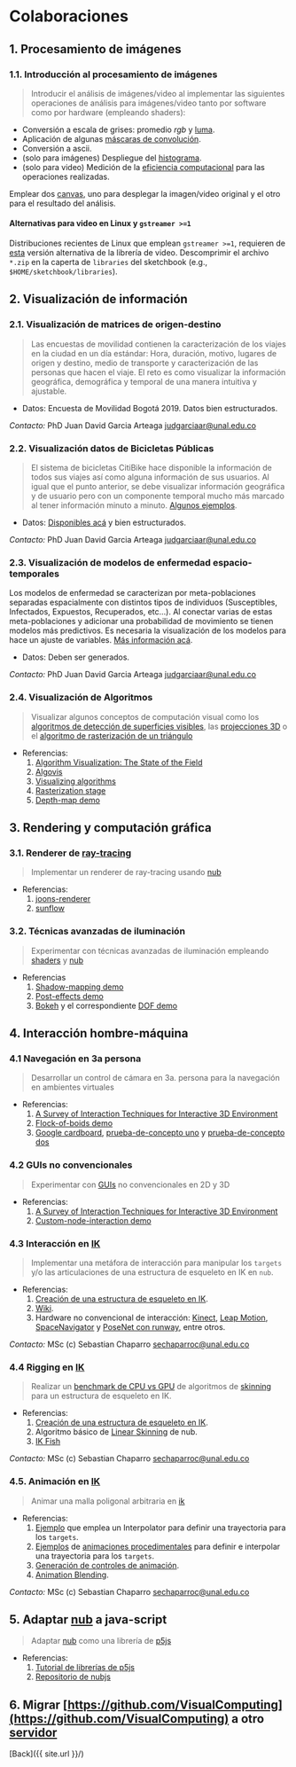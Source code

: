 # Colaboraciones

## 1. Procesamiento de imágenes

### 1.1. Introducción al procesamiento de imágenes

> Introducir el análisis de imágenes/video al implementar las siguientes operaciones de análisis para imágenes/video tanto por software como por hardware (empleando shaders):

* Conversión a escala de grises: promedio _rgb_ y [luma](https://en.wikipedia.org/wiki/HSL_and_HSV#Disadvantages).
* Aplicación de algunas [máscaras de convolución](https://en.wikipedia.org/wiki/Kernel_(image_processing)).
* Conversión a ascii.
* (solo para imágenes) Despliegue del [histograma](https://en.wikipedia.org/wiki/Image_histogram).
* (solo para video) Medición de la [eficiencia computacional](https://processing.org/reference/frameRate.html) para las operaciones realizadas.

Emplear dos [canvas](https://processing.org/reference/PGraphics.html), uno para desplegar la imagen/video original y el otro para el resultado del análisis.

#### Alternativas para video en Linux y `gstreamer >=1`

Distribuciones recientes de Linux que emplean `gstreamer >=1`, requieren de [esta](https://github.com/gohai/processing-video/releases/tag/v1.0.2) versión alternativa de la librería de video. Descomprimir el archivo `*.zip` en la caperta de `libraries` del sketchbook (e.g., `$HOME/sketchbook/libraries`).

## 2. Visualización de información

### 2.1. Visualización de matrices de origen-destino

> Las encuestas de movilidad contienen la caracterización de los viajes en la ciudad en un día estándar: Hora, duración, motivo, lugares de origen y destino, medio de transporte y caracterización de las personas que hacen el viaje. El reto es como visualizar la información geográfica, demográfica y temporal de una manera intuitiva y ajustable.

* Datos: Encuesta de Movilidad Bogotá 2019. Datos bien estructurados.

_Contacto:_ PhD Juan David Garcia Arteaga <judgarciaar@unal.edu.co> 

### 2.2. Visualización datos de Bicicletas Públicas

> El sistema de bicicletas CitiBike hace disponible la información de todos sus viajes así como alguna información de sus usuarios. Al igual que el punto anterior, se debe visualizar información geográfica y de usuario pero con un componente temporal mucho más marcado al tener información minuto a minuto. [Algunos ejemplos](https://toddwschneider.com/posts/a-tale-of-twenty-two-million-citi-bikes-analyzing-the-nyc-bike-share-system/).

* Datos: [Disponibles acá](https://www.citibikenyc.com/system-data) y bien estructurados.

_Contacto:_ PhD Juan David Garcia Arteaga <judgarciaar@unal.edu.co> 

### 2.3. Visualización de modelos de enfermedad espacio-temporales

Los modelos de enfermedad se caracterizan por meta-poblaciones separadas espacialmente con distintos tipos de individuos (Susceptibles, Infectados, Expuestos, Recuperados, etc...). Al conectar varias de estas meta-poblaciones y adicionar una probabilidad de movimiento se tienen modelos más predictivos. Es necesaria la visualización de los modelos para hace un ajuste de variables. [Más información acá](https://arxiv.org/pdf/1802.03969.pdf).

* Datos: Deben ser generados.

_Contacto:_ PhD Juan David Garcia Arteaga <judgarciaar@unal.edu.co> 

### 2.4. Visualización de Algoritmos

> Visualizar algunos conceptos de computación visual como los [algoritmos de detección de superficies visibles](https://en.wikipedia.org/wiki/Hidden_surface_determination), las [projecciones 3D](https://en.wikipedia.org/wiki/3D_projection) o el [algoritmo de rasterización de un triángulo](https://fgiesen.wordpress.com/2013/02/06/the-barycentric-conspirac/)

* Referencias:
    1. [Algorithm Visualization: The State of the Field](https://dl.acm.org/citation.cfm?id=1821997)
    2. [Algovis](https://github.com/enjalot/algovis)
    3. [Visualizing algorithms](https://bost.ocks.org/mike/algorithms/)
    4. [Rasterization stage](https://www.scratchapixel.com/lessons/3d-basic-rendering/rasterization-practical-implementation/rasterization-stage)
    5. [Depth-map demo](https://github.com/VisualComputing/nub/tree/master/examples/demos/DepthMap)
    
## 3. Rendering y computación gráfica

### 3.1. Renderer de [ray-tracing](https://en.wikipedia.org/wiki/Ray_tracing_(graphics)) 

> Implementar un renderer de ray-tracing usando [nub](https://github.com/VisualComputing/nub)

* Referencias:
    1. [joons-renderer](https://github.com/joonhyublee/joons-renderer)
    2. [sunflow](http://sunflow.sourceforge.net/index.php?pg=gall)
    
### 3.2. Técnicas avanzadas de iluminación

> Experimentar con técnicas avanzadas de iluminación empleando [shaders](https://visualcomputing.github.io/Shaders/) y [nub](https://github.com/VisualComputing/nub)

* Referencias
    1. [Shadow-mapping demo](https://github.com/VisualComputing/nub/tree/master/examples/demos/ShadowMapping)
    2. [Post-effects demo](https://github.com/VisualComputing/nub/tree/master/examples/demos/PostEffects)
    3. [Bokeh](https://en.wikipedia.org/wiki/Bokeh) y el correspondiente [DOF demo](https://github.com/VisualComputing/nub/blob/master/testing/src/intellij/DOF.java)

## 4. Interacción hombre-máquina

### 4.1 Navegación en 3a persona

> Desarrollar un control de cámara en 3a. persona para la navegación en ambientes virtuales

* Referencias:
    1. [A Survey of Interaction Techniques for Interactive 3D Environment](https://hal.inria.fr/hal-00789413/document)
    2. [Flock-of-boids demo](https://github.com/VisualComputing/nub/tree/master/examples/demos/FlockOfBoids)
    3. [Google cardboard](https://en.wikipedia.org/wiki/Google_Cardboard), [prueba-de-concepto uno](https://github.com/VisualComputing/nub/tree/master/testing/src/processing/VRFlockOfBoids) y [prueba-de-concepto dos](https://github.com/VisualComputing/nub/blob/master/testing/src/intellij/StereoFlock.java)

### 4.2 GUIs no convencionales

> Experimentar con [GUIs](https://es.wikipedia.org/wiki/Interfaz_gr%C3%A1fica_de_usuario) no convencionales en 2D y 3D

* Referencias:
    1. [A Survey of Interaction Techniques for Interactive 3D Environment](https://hal.inria.fr/hal-00789413/document)
    2. [Custom-node-interaction demo](https://github.com/VisualComputing/nub/tree/master/examples/demos/CustomNodeInteraction)


### 4.3 Interacción en [IK](https://en.wikipedia.org/wiki/Inverse_kinematics)

> Implementar una metáfora de interacción para manipular los `targets` y/o las articulaciones de una estructura de esqueleto en IK en `nub`.

* Referencias:
    1. [Creación de una estructura de esqueleto en IK](?).
    2. [Wiki](https://github.com/sechaparroc/nub/wiki/Solving-IK-with-rotational-constraints).
    3. Hardware no convencional de interacción: [Kinect](https://en.wikipedia.org/wiki/Kinect), [Leap Motion](https://en.wikipedia.org/wiki/Leap_Motion), [SpaceNavigator](https://en.wikipedia.org/wiki/3Dconnexion) y [PoseNet con runway](https://www.youtube.com/watch?v=7btNir5L8Jc&t=438s), entre otros.

_Contacto:_ MSc (c) Sebastian Chaparro <sechaparroc@unal.edu.co>

### 4.4 Rigging en [IK](https://en.wikipedia.org/wiki/Inverse_kinematics)

> Realizar un [benchmark de CPU vs GPU](https://en.wikipedia.org/wiki/Benchmark_(computing)) de algoritmos de [skinning](https://www.youtube.com/watch?v=YXDzMZaAo0U) para un estructura de esqueleto en IK.

* Referencias:
    1. [Creación de una estructura de esqueleto en IK](?).
    2. Algoritmo básico de [Linear Skinning]() de nub.
    3. [IK Fish](https://github.com/VisualComputing/nub/tree/ik/examples/ik/skinning/Fish)

_Contacto:_ MSc (c) Sebastian Chaparro <sechaparroc@unal.edu.co>
    
### 4.5. Animación en [IK](https://en.wikipedia.org/wiki/Inverse_kinematics)

> Animar una malla poligonal arbitraria en [ik](https://en.wikipedia.org/wiki/Inverse_kinematics)

* Referencias:
    1. [Ejemplo](?) que emplea un Interpolator para definir una trayectoria para los `targets`.
    2. [Ejemplos](?) de [animaciones procedimentales]((https://en.wikipedia.org/wiki/Procedural_animation)) para definir e interpolar una trayectoria para los `targets`.
    3. [Generación de controles de animación](https://www.khanacademy.org/partner-content/pixar/animate).
    4. [Animation Blending](http://guillaumeblanc.github.io/ozz-animation/samples/blend/).

_Contacto:_ MSc (c) Sebastian Chaparro <sechaparroc@unal.edu.co>
    
## 5. Adaptar [nub](https://github.com/VisualComputing/nub) a java-script

> Adaptar [nub](https://github.com/VisualComputing/nub) como una librería de [p5js](https://p5js.org/)

* Referencias:
    1. [Tutorial de librerías de p5js](https://github.com/processing/p5.js/blob/master/contributor_docs/creating_libraries.md)
    2. [Repositorio de nubjs](https://github.com/VisualComputing/nubjs)

## 6. Migrar [https://github.com/VisualComputing](https://github.com/VisualComputing) a otro [servidor](https://en.wikipedia.org/wiki/Comparison_of_source-code-hosting_facilities)

[Back]({{ site.url }}/)